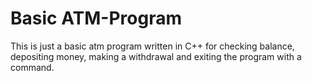 # Basic ATM-Program
This is just a basic atm program written in C++ for checking balance, depositing money, making a withdrawal and exiting the program with a command. 
